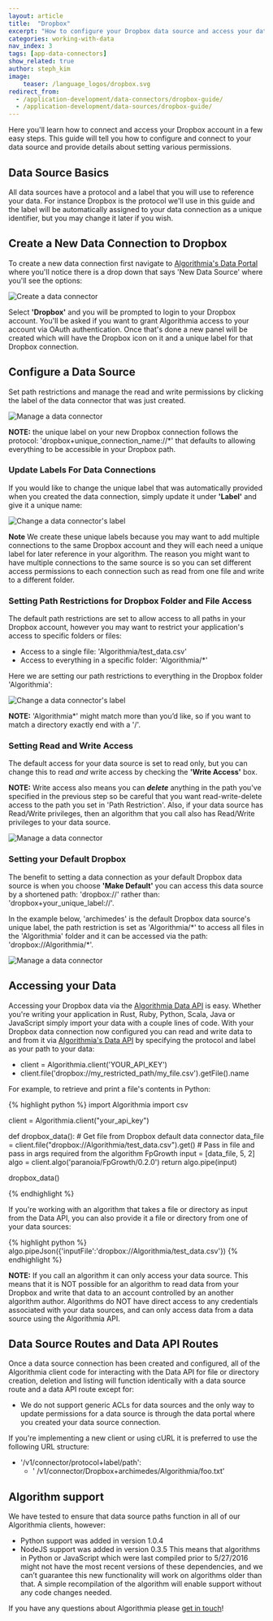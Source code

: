 ```yaml
---
layout: article
title:  "Dropbox"
excerpt: "How to configure your Dropbox data source and access your data via the Algorithmia Data API."
categories: working-with-data
nav_index: 3
tags: [app-data-connectors]
show_related: true
author: steph_kim
image:
    teaser: /language_logos/dropbox.svg
redirect_from:
  - /application-development/data-connectors/dropbox-guide/
  - /application-development/data-sources/dropbox-guide/
---
```


Here you'll learn how to connect and access your Dropbox account in a few easy steps. This guide will tell you how to configure and connect to your data source and provide details about setting various permissions.

## Data Source Basics
All data sources have a protocol and a label that you will use to reference your data. For instance Dropbox is the protocol we'll use in this guide and the label will be automatically assigned to your data connection as a unique identifier, but you may change it later if you wish.

## Create a New Data Connection to Dropbox
To create a new data connection first navigate to <a href="{{site.baseurl}}/data">Algorithmia's Data Portal</a> where you'll notice there is a drop down that says 'New Data Source' where you'll see the options:

<img src="{{site.cdnurl}}{{site.baseurl}}/images/post_images/data_connectors/create_data_connector.png" alt="Create a data connector" class="screenshot img-md">

Select **'Dropbox'** and you will be prompted to login to your Dropbox account. You'll be asked if you want to grant Algorithmia access to your account via OAuth authentication. Once that's done a new panel will be created which will have the Dropbox icon on it and a unique label for that Dropbox connection.

## Configure a Data Source
Set path restrictions and manage the read and write permissions by clicking the label of the data connector that was just created.

<img src="{{site.cdnurl}}{{site.baseurl}}/images/post_images/data_connectors/manage_connector_all.png" alt="Manage a data connector" class="screenshot img-md">

**NOTE:** the unique label on your new Dropbox connection follows the protocol: 'dropbox+unique_connection_name://*' that defaults to allowing everything to be accessible in your Dropbox path.

### Update Labels For Data Connections
If you would like to change the unique label that was automatically provided when you created the data connection, simply update it under **'Label'** and give it a unique name:

<img src="{{site.cdnurl}}{{site.baseurl}}/images/post_images/data_connectors/dropbox_manage_connector_change_label.png" alt="Change a data connector's label" class="screenshot img-sm">

**Note** We create these unique labels because you may want to add multiple connections to the same Dropbox account and they will each need a unique label for later reference in your algorithm. The reason you might want to have multiple connections to the same source is so you can set different access permissions to each connection such as read from one file and write to a different folder.

### Setting Path Restrictions for Dropbox Folder and File Access
The default path restrictions are set to allow access to all paths in your Dropbox account, however you may want to restrict your application's access to specific folders or files:

- Access to a single file: 'Algorithmia/test_data.csv'
- Access to everything in a specific folder: 'Algorithmia/*'

Here we are setting our path restrictions to everything in the Dropbox folder 'Algorithmia':

<img src="{{site.cdnurl}}{{site.baseurl}}/images/post_images/data_connectors/dropbox_path_restrictions.png" alt="Change a data connector's label" class="screenshot img-sm">

**NOTE:** 'Algorithmia*' might match more than you’d like, so if you want to match a directory exactly end with a '/'.

### Setting Read and Write Access
The default access for your data source is set to read only, but you can change this to read *and* write access by checking the **'Write Access'** box.

**NOTE:** Write access also means you can ***delete*** anything in the path you've specified in the previous step so be careful that you want read-write-delete access to the path you set in 'Path Restriction'. Also, if your data source has Read/Write privileges, then an algorithm that you call also has Read/Write privileges to your data source.

<img src="{{site.cdnurl}}{{site.baseurl}}/images/post_images/data_connectors/dropbox_manage_connector_access.png" alt="Manage a data connector" class="screenshot img-sm">

### Setting your Default Dropbox
The benefit to setting a data connection as your default Dropbox data source is when you choose **'Make Default'** you can access this data source by a shortened path: 'dropbox://' rather than: 'dropbox+your_unique_label://'.

In the example below, 'archimedes' is the default Dropbox data source's unique label, the path restriction is set as 'Algorithmia/\*' to access all files in the 'Algorithmia' folder and it can be accessed via the path: 'dropbox://Algorithmia/\*'.

<img src="{{site.cdnurl}}{{site.baseurl}}/images/post_images/data_connectors/dropbox_manage_connector_modal.png" alt="Manage a data connector" class="screenshot img-sm">

## Accessing your Data
Accessing your Dropbox data via the <a href="http://docs.algorithmia.com/#data-api-specification">Algorithmia Data API</a> is easy. Whether you're writing your application in Rust, Ruby, Python, Scala, Java or JavaScript simply import your data with a couple lines of code. With your Dropbox data connection now configured you can read and write data to and from it via <a href="http://docs.algorithmia.com/#data-api-specification">Algorithmia's Data API</a> by specifying the protocol and label as your path to your data:

- client = Algorithmia.client('YOUR_API_KEY')
- client.file('dropbox://my_restricted_path/my_file.csv').getFile().name

For example, to retrieve and print a file's contents in Python:

{% highlight python %}
import Algorithmia
import csv

client = Algorithmia.client("your_api_key")

def dropbox_data():
    # Get file from Dropbox default data connector
    data_file = client.file("dropbox://Algorithmia/test_data.csv").get()
    # Pass in file and pass in args required from the algorithm FpGrowth
    input = [data_file, 5, 2]
    algo = client.algo('paranoia/FpGrowth/0.2.0')
    return algo.pipe(input)

dropbox_data()

{% endhighlight %}

If you're working with an algorithm that takes a file or directory as input from the Data API, you can also provide it a file or directory from one of your data sources:

{% highlight python %}
algo.pipeJson({'inputFile':'dropbox://Algorithmia/test_data.csv'})
{% endhighlight %}

**NOTE:** If you call an algorithm it can only access your data source. This means that it is NOT possible for an algorithm to read data from your Dropbox and write that data to an account controlled by an another algorithm author. Algorithms do NOT have direct access to any credentials associated with your data sources, and can only access data from a data source using the Algorithmia API.

## Data Source Routes and Data API Routes

Once a data source connection has been created and configured, all of the Algorithmia client code for interacting with the Data API for file or directory creation, deletion and listing will function identically with a data source route and a data API route except for:

- We do not support generic ACLs for data sources and the only way to update permissions for a data source is through the data portal where you created your data source connection.

If you're implementing a new client or using cURL it is preferred to use the following URL structure:

- '/v1/connector/protocol+label/path':
    - ' /v1/connector/Dropbox+archimedes/Algorithmia/foo.txt'

## Algorithm support
We have tested to ensure that data source paths function in all of our Algorithmia clients, however:

- Python support was added in version 1.0.4
- NodeJS support was added in version 0.3.5
This means that algorithms in Python or JavaScript which were last compiled prior to 5/27/2016 might not have the most recent versions of these dependencies, and we can’t guarantee this new functionality will work on algorithms older than that. A simple recompilation of the algorithm will enable support without any code changes needed.

If you have any questions about Algorithmia please <a href="mailto:support@algorithmia.com">get in touch</a>!
